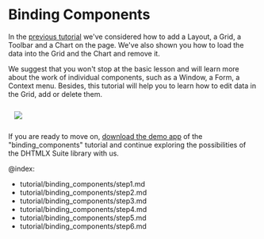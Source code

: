 Binding Components
======================================

In the [previous tutorial](tutorial/basic_application/index.md) we've considered how to add a Layout, a Grid, a Toolbar and a Chart on the page. 
We've also shown you how to load the data into the Grid and the Chart and remove it.

We suggest that you won't stop at the basic lesson and will learn more about the work of individual components, such as a Window, a Form, a Context menu. 
Besides, this tutorial will help you to learn how to edit data in the Grid, add or delete them.

<img style="margin: 12px" src="tutorial/binding_components/binding_components.png"/>

If you are ready to move on, [download the demo app](https://dhtmlx.com/x/download/docs/binding_components.zip) of the "binding_components" tutorial and continue exploring the possibilities of the DHTMLX Suite library with us.

<div id="tutorial_step">
    <a id="get_started" href="tutorial/binding_components/step1.md"></a>
</div>



@index:
- tutorial/binding_components/step1.md
- tutorial/binding_components/step2.md
- tutorial/binding_components/step3.md
- tutorial/binding_components/step4.md
- tutorial/binding_components/step5.md
- tutorial/binding_components/step6.md








